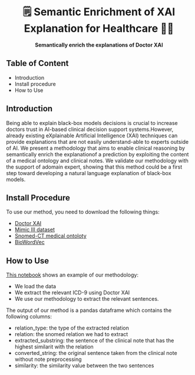 <div align="center">
  <h1> 🗒 Semantic Enrichment of XAI Explanation for Healthcare 👨‍⚕️ </h1>

  <p>
    <strong> Semantically enrich the explanations of Doctor XAI </strong>
  </p>

</div>

## Table of Content

- Introduction
- Install procedure
- How to Use

## Introduction

Being able to explain black-box models decisions is crucial to increase doctors trust in AI-based clinical decision support systems.However, already existing eXplainable Artificial Intelligence (XAI) techniques can provide explanations that are not easily understand-able to experts outside of AI. We present a methodology that aims to enable clinical reasoning by semantically enrich the explanationof a prediction by exploiting the content of a medical ontology and clinical notes. We validate our methodology with the support of adomain expert, showing that this method could be a first step toward developing a natural language explanation of black-box models.

## Install Procedure

To use our method, you need to download the following things:

- [Doctor XAI](https://github.com/CeciPani/DrXAI)
- [Mimic III dataset](https://physionet.org/content/mimiciii/1.4/)
- [Snomed-CT medical ontoloty](https://www.nlm.nih.gov/healthit/snomedct/international.html)
- [BioWordVec](https://github.com/ncbi-nlp/BioWordVec)

## How to Use

[This notebook](https://github.com/lucacorbucci/Semantic_enrichment_of_xai_explanations_for_healthcare/blob/master/example/extract_sentece.ipynb) shows an example of our methodology:

- We load the data
- We extract the relevant ICD-9 using Doctor XAI
- We use our methodology to extract the relevant sentences.

The output of our method is a pandas dataframe which contains the following columns:

- relation_type: the type of the extracted relation
- relation: the snomed relation we had to extract
- extracted_substring: the sentence of the clinical note that has the highest similarit with the relation
- converted_string: the original sentence taken from the clinical note without note preprocessing
- similarity: the similarity value between the two sentences
